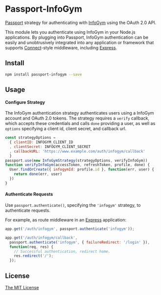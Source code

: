 # Passport-InfoGym

[Passport](http://passportjs.org/) strategy for authenticating with
[InfoGym](https://www.infogym.no/) using the OAuth 2.0 API.

This module lets you authenticate using InfoGym in your Node.js applications.
By plugging into Passport, InfoGym authentication can be easily and
unobtrusively integrated into any application or framework that supports
[Connect](http://www.senchalabs.org/connect/)-style middleware, including
[Express](http://expressjs.com/).

## Install

```bash
npm install passport-infogym --save
```

## Usage

#### Configure Strategy

The InfoGym authentication strategy authenticates users using a InfoGym account
and OAuth 2.0 tokens.  The strategy requires a `verify` callback, which accepts
these credentials and calls `done` providing a user, as well as `options`
specifying a client id, client secret, and callback url.

```js
const strategyOptions =
  { clientID: INFOGYM_CLIENT_ID
  , clientSecret: INFOGYM_CLIENT_SECRET
  , callbackURL: 'https://www.example.com/auth/infogym/callback'
  }
passport.use(new InfoGymStrategy(strategyOptions, verifyInfoGym))
function verifyInfoGym(accessToken, refreshToken, profile, done) {
  User.findOrCreate({ infogymId: profile.id }, function(err, user) {
    return done(err, user)
  })
}
```

#### Authenticate Requests

Use `passport.authenticate()`, specifying the `'infogym'` strategy, to
authenticate requests.

For example, as route middleware in an [Express](http://expressjs.com/)
application:

```js
app.get('/auth/infogym', passport.authenticate('infogym'));

app.get('/auth/infogym/callback',
  passport.authenticate('infogym', { failureRedirect: '/login' }),
  function(req, res) {
    // Successful authentication, redirect home.
    res.redirect('/');
  });
```

## License

[The MIT License](http://opensource.org/licenses/MIT)
